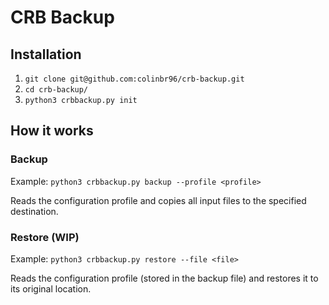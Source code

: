 # CRB Backup

## Installation

1. `git clone git@github.com:colinbr96/crb-backup.git`
2. `cd crb-backup/`
3. `python3 crbbackup.py init`

## How it works

### Backup

Example: `python3 crbbackup.py backup --profile <profile>`

Reads the configuration profile and copies all input files to the specified destination.

### Restore (WIP)

Example: `python3 crbbackup.py restore --file <file>`

Reads the configuration profile (stored in the backup file) and restores it to its original location.
